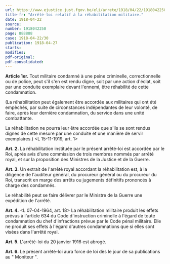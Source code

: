 ```yaml
---
url: https://www.ejustice.just.fgov.be/eli/arrete/1918/04/22/1918042250/justel
title-fr: "Arrêté-loi relatif à la réhabilitation militaire."
date: 1918-04-22
source:
number: 1918042250
page: 888888
case: 1918-04-22/30
publication: 1918-04-27
starts:
modifies:
pdf-original:
pdf-consolidated:
---
```


**Article 1er.** Tout militaire condamné à une peine criminelle, correctionnelle ou de police, peut s'il s'en est rendu digne, soit par une action d'éclat, soit par une conduite exemplaire devant l'ennemi, être réhabilité de cette condamnation.

(La réhabilitation peut également être accordée aux militaires qui ont été empêchés, par suite de circonstances indépendantes de leur volonté, de faire, après leur dernière condamnation, du service dans une unité combattante.

La réhabilitation ne pourra leur être accordée que s'ils se sont rendus dignes de cette mesure par une conduite et une manière de servir exemplaires.) <L 15-11-1919, art. 1>

**Art. 2.** La réhabilitation instituée par le présent arrêté-loi est accordée par le Roi, après avis d'une commission de trois membres nommés par arrêté royal, et sur la proposition des Ministres de la Justice et de la Guerre.

**Art. 3.** Un extrait de l'arrêté royal accordant la réhabilitation est, à la diligence de l'auditeur général, du procureur général ou du procureur du Roi, transcrit en marge des arrêts ou jugements définitifs prononcés à charge des condamnés.

Le réhabilité peut se faire délivrer par le Ministre de la Guerre une expédition de l'arrêté.

**Art. 4.** <L 07-04-1964, art. 18> La réhabilitation militaire produit les effets prévus à l'article 634 du Code d'instruction criminelle à l'égard de toute condamnation du chef d'infractions prévue par le Code pénal militaire. Elle ne produit ses effets à l'égard d'autres condamnations que si elles sont visées dans l'arrêté royal.

**Art. 5.** L'arrêté-loi du 20 janvier 1916 est abrogé.

**Art. 6.** Le présent arrêté-loi aura force de loi dès le jour de sa publications au " Moniteur ".
